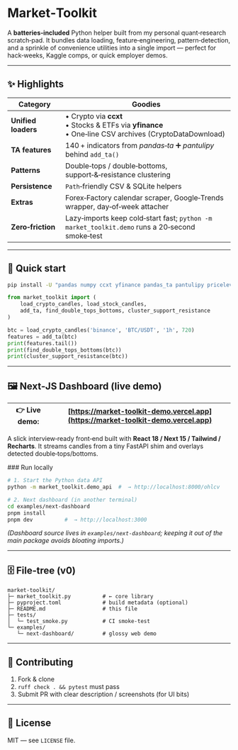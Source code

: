 # Market‑Toolkit

A **batteries‑included** Python helper built from my personal quant‑research scratch‑pad.  It bundles data loading, feature‑engineering, pattern‑detection, and a sprinkle of convenience utilities into a single import — perfect for hack‑weeks, Kaggle comps, or quick employer demos.

---

## ✨ Highlights

| Category            | Goodies                                                                                                   |
| ------------------- | --------------------------------------------------------------------------------------------------------- |
| **Unified loaders** | • Crypto via **ccxt**<br>• Stocks & ETFs via **yfinance**<br>• One‑line CSV archives (CryptoDataDownload) |
| **TA features**     | 140 + indicators from *pandas‑ta* ➕ *pantulipy* behind `add_ta()`                                         |
| **Patterns**        | Double‑tops / double‑bottoms, support‑&‑resistance clustering                                             |
| **Persistence**     | `Path`‑friendly CSV & SQLite helpers                                                                      |
| **Extras**          | Forex‑Factory calendar scraper, Google‑Trends wrapper, day‑of‑week attacher                               |
| **Zero‑friction**   | Lazy‑imports keep cold‑start fast; `python -m market_toolkit.demo` runs a 20‑second smoke‑test            |

---

## 🚀 Quick start

```bash
pip install -U "pandas numpy ccxt yfinance pandas_ta pantulipy pricelevels pytrends"
```

```python
from market_toolkit import (
    load_crypto_candles, load_stock_candles,
    add_ta, find_double_tops_bottoms, cluster_support_resistance
)

btc = load_crypto_candles('binance', 'BTC/USDT', '1h', 720)
features = add_ta(btc)
print(features.tail())
print(find_double_tops_bottoms(btc))
print(cluster_support_resistance(btc))
```

---

## 🖼️ Next‑JS Dashboard (live demo)

| 👉 **Live demo:** | [https://market-toolkit-demo.vercel.app](https://market-toolkit-demo.vercel.app) |
| ----------------- | -------------------------------------------------------------------------------- |

A slick interview‑ready front‑end built with **React 18 / Next 15 / Tailwind / Recharts**.  It streams candles from a tiny FastAPI shim and overlays detected double‑tops/bottoms.

\### Run locally

```bash
# 1. Start the Python data API
python -m market_toolkit.demo_api  #  → http://localhost:8000/ohlcv

# 2. Next dashboard (in another terminal)
cd examples/next-dashboard
pnpm install
pnpm dev          #  → http://localhost:3000
```

*(Dashboard source lives in `examples/next-dashboard`; keeping it out of the main package avoids bloating imports.)*

---

## 🗄️ File‑tree (v0)

```
market-toolkit/
├─ market_toolkit.py          # ← core library
├─ pyproject.toml             # build metadata (optional)
├─ README.md                  # this file
├─ tests/
│  └─ test_smoke.py           # CI smoke‑test
└─ examples/
   └─ next-dashboard/         # glossy web demo
```

---

## 🤝 Contributing

1. Fork & clone
2. `ruff check . && pytest` must pass
3. Submit PR with clear description / screenshots (for UI bits)

---

## 📜 License

MIT — see `LICENSE` file.
